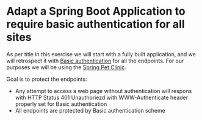 # Adapt a Spring Boot Application to require basic authentication for all sites

As per title in this exercise we will start with a fully built application, and
we will retrospect it with [Basic authentication](https://developer.mozilla.org/en-US/docs/Web/HTTP/Authentication)
for all the endpoints. For our purposes we will be using the 
[Spring Pet Clinic](https://github.com/spring-projects/spring-petclinic).

Goal is to protect the endpoints:

- Any attempt to access a web page without authentication will respons with
  HTTP Status 401 Unauthoriezd with WWW-Authenticate header properly
  set for Basic authentication
- All endpoints are protected by Basic authentication scheme

